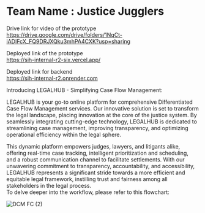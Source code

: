 # Team Name : Justice Jugglers<br>
Drive link for video of the prototype<br>
https://drive.google.com/drive/folders/1NqCt-iADIFcX_FQ9DRJXQku3mhPA4CXK?usp=sharing<br>

Deployed link of the prototype<br>
https://sih-internal-r2-six.vercel.app/ <br>

Deployed link for backend<br>
https://sih-internal-r2.onrender.com <br>

Introducing LEGALHUB - Simplifying Case Flow Management:<br>

LEGALHUB is your go-to online platform for comprehensive Differentiated Case Flow Management services. Our innovative solution is set to transform the legal landscape, placing innovation at the core of the justice system. By seamlessly integrating cutting-edge technology, LEGALHUB is dedicated to streamlining case management, improving transparency, and optimizing operational efficiency within the legal sphere.<br>

This dynamic platform empowers judges, lawyers, and litigants alike, offering real-time case tracking, intelligent prioritization and scheduling, and a robust communication channel to facilitate settlements. With our unwavering commitment to transparency, accountability, and accessibility, LEGALHUB represents a significant stride towards a more efficient and equitable legal framework, instilling trust and fairness among all stakeholders in the legal process.
<br>
To delve deeper into the workflow, please refer to this flowchart:

![DCM FC (2)](https://github.com/Sachin4219/SIH_Internal_R2/assets/106260588/4c55ad04-ed94-46b9-bf08-21f8337c510c)

<br>
<br>
